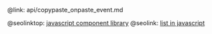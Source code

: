 @link: api/copypaste_onpaste_event.md

@seolinktop: [javascript component library](https://webix.com)
@seolink: [list in javascript](https://webix.com/widget/list/)